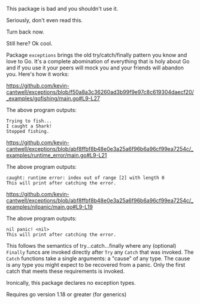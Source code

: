 This package is bad and you shouldn't use it.

Seriously, don't even read this.

Turn back now.

Still here? Ok cool. 

Package `exceptions` brings the old try/catch/finally pattern you know and love to Go. It's a complete abomination of everything that is holy about Go and if you use it your peers will mock you and your friends will abandon you. Here's how it works:

https://github.com/kevin-cantwell/exceptions/blob/f50a8a3c36260ad3b99f9e97c8c619304daecf20/_examples/gofishing/main.go#L9-L27

The above program outputs:
```
Trying to fish...
I caught a Shark!
Stopped fishing.
```

https://github.com/kevin-cantwell/exceptions/blob/abf8ffbf8b48e0e3a25a6f96b6a96cf99ea7254c/_examples/runtime_error/main.go#L9-L21

The above program outputs:
```
caught: runtime error: index out of range [2] with length 0
This will print after catching the error.
```

https://github.com/kevin-cantwell/exceptions/blob/abf8ffbf8b48e0e3a25a6f96b6a96cf99ea7254c/_examples/nilpanic/main.go#L9-L19

The above program outputs:
```
nil panic! <nil>
This will print after catching the error.
```

This follows the semantics of try...catch...finally where any (optional) `Finally` funcs are invoked directly after `Try` any `Catch` that was invoked. The `Catch` functions take a single arguments: a "cause" of any type. The cause is any type you might expect to be recovered from a panic. Only the first catch that meets these requirements is invoked.

Ironically, this package declares no exception types.

Requires go version 1.18 or greater (for generics)
